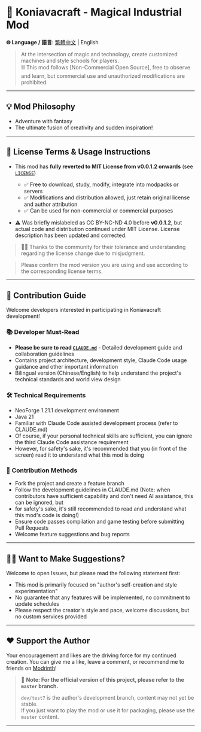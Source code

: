 # 🌌 Koniavacraft - Magical Industrial Mod

**🌐 Language / 語言**: [繁體中文](./README.md) | English

> At the intersection of magic and technology, create customized machines and style schools for players.  
> ⛓️ This mod follows [Non-Commercial Open Source], free to observe and learn, but commercial use and unauthorized modifications are prohibited.

---

## 💡 Mod Philosophy

- Adventure with fantasy
- The ultimate fusion of creativity and sudden inspiration!

---

## 📜 License Terms & Usage Instructions

- This mod has **fully reverted to MIT License from v0.0.1.2 onwards** (see [`LICENSE`](./LICENSE))
  - ✅ Free to download, study, modify, integrate into modpacks or servers
  - ✅ Modifications and distribution allowed, just retain original license and author attribution
  - ✅ Can be used for non-commercial or commercial purposes

- ⚠️ Was briefly mislabeled as CC BY-NC-ND 4.0 before **v0.0.1.2**, but actual code and distribution continued under MIT License. License description has been updated and corrected.

> 🙇‍♀️ Thanks to the community for their tolerance and understanding regarding the license change due to misjudgment.

> Please confirm the mod version you are using and use according to the corresponding license terms.

---

## 🤝 Contribution Guide

Welcome developers interested in participating in Koniavacraft development!

### 📚 **Developer Must-Read**
- **Please be sure to read [`CLAUDE.md`](./CLAUDE.md)** - Detailed development guide and collaboration guidelines
- Contains project architecture, development style, Claude Code usage guidance and other important information
- Bilingual version (Chinese/English) to help understand the project's technical standards and world view design

### 🛠️ **Technical Requirements**
- NeoForge 1.21.1 development environment
- Java 21
- Familiar with Claude Code assisted development process (refer to CLAUDE.md)
- Of course, if your personal technical skills are sufficient, you can ignore the third Claude Code assistance requirement
- However, for safety's sake, it's recommended that you (in front of the screen) read it to understand what this mod is doing

### 🎯 **Contribution Methods**
- Fork the project and create a feature branch
- Follow the development guidelines in CLAUDE.md (Note: when contributors have sufficient capability and don't need AI assistance, this can be ignored, but
- for safety's sake, it's still recommended to read and understand what this mod's code is doing!)
- Ensure code passes compilation and game testing before submitting Pull Requests
- Welcome feature suggestions and bug reports

---

## 🙋‍♀️ Want to Make Suggestions?

Welcome to open Issues, but please read the following statement first:

- This mod is primarily focused on "author's self-creation and style experimentation"
- No guarantee that any features will be implemented, no commitment to update schedules
- Please respect the creator's style and pace, welcome discussions, but no custom services provided

---

## ❤️ Support the Author

Your encouragement and likes are the driving force for my continued creation.
You can give me a like, leave a comment, or recommend me to friends on [Modrinth](https://modrinth.com/mod/magical-industry)!

> 📢 **Note: For the official version of this project, please refer to the `master` branch.**
>
> `dev/test7` is the author's development branch, content may not yet be stable.  
> If you just want to play the mod or use it for packaging, please use the `master` content.

---